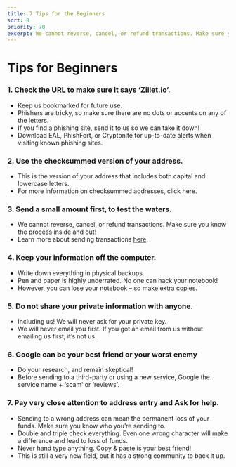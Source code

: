```yaml
---
title: 7 Tips for the Beginners
sort: 8
priority: 70
excerpt: We cannot reverse, cancel, or refund transactions. Make sure you know the process inside and out. Learn more about how can you secure your wallet and use all of it's features without getting scammed.
---
```


# Tips for Beginners

### 1. Check the URL to make sure it says ‘Zillet.io’.

- Keep us bookmarked for future use.
- Phishers are tricky, so make sure there are no dots or accents on any of the letters.
- If you find a phishing site, send it to us so we can take it down!
- Download EAL, PhishFort, or Cryptonite for up-to-date alerts when visiting known phishing sites.

### 2. Use the checksummed version of your address.

- This is the version of your address that includes both capital and lowercase letters.
- For more information on checksummed addresses, click here.


### 3. Send a small amount first, to test the waters.

- We cannot reverse, cancel, or refund transactions. Make sure you know the process inside and out!
- Learn more about sending transactions [here](/how-to-send-a-transaction).

### 4. Keep your information off the computer.

- Write down everything in physical backups.
- Pen and paper is highly underrated. No one can hack your notebook!
- However, you can lose your notebook – so make extra copies.

### 5. Do not share your private information with anyone.

- Including us! We will never ask for your private key.
- We will never email you first. If you got an email from us without emailing us first, it’s not us.

### 6. Google can be your best friend or your worst enemy

- Do your research, and remain skeptical!
- Before sending to a third-party or using a new service, Google the service name + ‘scam’ or ‘reviews’.

### 7. Pay very close attention to address entry and Ask for help.

- Sending to a wrong address can mean the permanent loss of your funds. Make sure you know who you’re sending to.
- Double and triple check everything. Even one wrong character will make a difference and lead to loss of funds.
- Never hand type anything. Copy & paste is your best friend!
- This is still a very new field, but it has a strong community to back it up.
